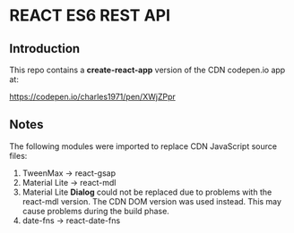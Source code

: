 # REACT ES6 REST API #

## Introduction ##

This repo contains a **create-react-app** version of the CDN codepen.io app at:

https://codepen.io/charles1971/pen/XWjZPpr

## Notes ##

The following modules were imported to replace CDN JavaScript source files:

1. TweenMax -> react-gsap
2. Material Lite -> react-mdl
3. Material Lite **Dialog** could not be replaced due to problems with the react-mdl version. The CDN DOM version was used instead. This may cause problems during the build phase.
4. date-fns -> react-date-fns